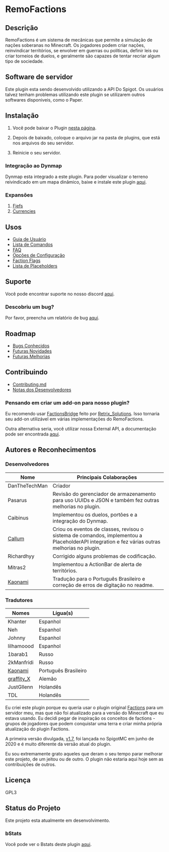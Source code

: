 # RemoFactions

## Descrição
RemoFactions  é um sistema de mecânicas que permite a simulação de nações soberanas no Minecraft. Os jogadores podem criar nações, reinvindicar territórios, se envolver em guerras ou políticas, definir leis ou criar torneios de duelos, e geralmente são capazes de tentar recriar algum tipo de sociedade.

## Software de servidor
Este plugin esta sendo desenvolvido utilizando a API Do Spigot. Os usuários talvez tenham problemas utilizando este plugin se utilizarem outros softwares disponiveis, como o Paper.

## Instalação
1) Você pode baixar o Plugin [nesta página](https://www.spigotmc.org/resources/medieval-factions-sovereign-nation-simulator.79941/updates).

2) Depois de baixado, coloque o arquivo jar na pasta de plugins, que está nos arquivos do seu servidor.

3) Reinicie o seu servidor.

### Integração ao Dynmap
Dynmap esta integrado a este plugin. Para poder visualizar o terreno reivindicado em um mapa dinâmico, baixe e instale este plugin [aqui](https://www.spigotmc.org/resources/dynmap.274/).

### Expansões
1) [Fiefs](https://github.com/dmccoystephenson/Fiefs)
2) [Currencies](https://github.com/dmccoystephenson/Currencies)

## Usos
- [Guia de Usuário](https://github.com/dmccoystephenson/RemoFactions/wiki/Guide)
- [Lista de Comandos](https://github.com/dmccoystephenson/RemoFactions/wiki/Commands)
- [FAQ](https://github.com/dmccoystephenson/RemoFactions/wiki/FAQ)
- [Opções de Configuração](https://github.com/dmccoystephenson/RemoFactions/wiki/Config-Options)
- [Faction Flags](https://github.com/dmccoystephenson/RemoFactions/wiki/Faction-Flags)
- [Lista de Placeholders](https://github.com/dmccoystephenson/RemoFactions/wiki/Placeholders)

## Suporte
Você pode encontrar suporte no nosso discord [aqui](https://discord.gg/xXtuAQ2).

### Descobriu um bug?
Por favor, preencha um relatório de bug [aqui](https://github.com/dmccoystephenson/RemoFactions/issues?q=is%3Aissue+is%3Aopen+label%3Abug).

## Roadmap
- [Bugs Conhecidos](https://github.com/dmccoystephenson/RemoFactions/issues?q=is%3Aopen+is%3Aissue+label%3Abug)
- [Futuras Novidades](https://github.com/dmccoystephenson/RemoFactions/issues?q=is%3Aopen+is%3Aissue+label%3AEpic)
- [Futuras Melhorias](https://github.com/dmccoystephenson/RemoFactions/issues?q=is%3Aopen+is%3Aissue+label%3Aimprovement)

## Contribuindo
- [Contributing.md](https://github.com/dmccoystephenson/RemoFactions/blob/master/CONTRIBUTING.md)
- [Notas dos Desenvolvedores](https://github.com/dmccoystephenson/RemoFactions/wiki/Developer-Notes)

### Pensando em criar um add-on para nosso plugin?
Eu recomendo usar [FactionsBridge](https://www.spigotmc.org/resources/factionsbridge.89716/) feito por [Retrix_Solutions](https://www.spigotmc.org/resources/authors/retrix_solutions.491191/). Isso tornaria seu add-on utilizável em várias implementações do RemoFactions.

Outra alternativa seria, você utilizar nossa External API, a documentação pode ser encontrada [aqui](https://github.com/dmccoystephenson/RemoFactions/wiki/External-API-Documentation).

## Autores e Reconhecimentos
### Desenvolvedores
| Nome                                                                          | Principais Colaborações                                                                                                                       |
|-------------------------------------------------------------------------------|-----------------------------------------------------------------------------------------------------------------------------------------------|
| DanTheTechMan                                                                 | Criador                                                                                                                                       |
| Pasarus                                                                       | Revisão do gerenciador de armazenamento para uso UUIDs e JSON e também fez outras melhorias no plugin.                                        |
| Caibinus                                                                      | Implementou os duelos, portões e a integração do Dynmap.                                                                                      |
| [Callum](https://www.spigotmc.org/resources/authors/retrix_solutions.491191/) | Criou os eventos de classes, revisou o sistema de comandos, implementou a PlaceholderAPI integration e fez várias outras melhorias no plugin. |
| Richardhyy                                                                    | Corrigido alguns problemas de codificação.                                                                                                    |
| Mitras2                                                                       | Implementou a ActionBar de alerta de territórios.                                                                                             |
| [Kaonami](https://github.com/Daniels7k)                                       | Tradução para o Português Brasileiro e correção de erros de digitação no readme.                                                              |

### Tradutores
| Nomes                                                            | Lígua(s)             |
|------------------------------------------------------------------|----------------------|
| Khanter                                                          | Espanhol             |
| Neh                                                              | Espanhol             |
| Johnny                                                           | Espanhol             |
| lilhamoood                                                       | Espanhol             |
| 1barab1                                                          | Russo                |
| 2kManfridi                                                       | Russo                |
| [Kaonami](https://github.com/Daniels7k)                          | Português Brasileiro |
| [graffity_X](https://www.spigotmc.org/members/kicker765.946561/) | Alemão               |
| JustGllenn                                                       | Holandês             |
| TDL                                                              | Holandês             |

Eu criei este plugin porque eu queria usar o plugin original [Factions](https://www.spigotmc.org/resources/factions.1900/) para um servidor meu, mas que não foi atualizado para a versão do Minecraft que eu estava usando. Eu decidi pegar de inspiração os conceitos de factions - grupos de jogadores que podem conquistar uma terra e criar minha própria atualização do plugin Factions.

A primeira versão divulgada, [v1.7](https://github.com/dmccoystephenson/RemoFactions/releases/tag/v1.7), foi lançada no SpigotMC em junho de 2020 e é muito diferente da versão atual do plugin.

Eu sou extremamente grato aqueles que deram o seu tempo parar melhorar este projeto, de um jeitou ou de outro. O plugin não estaria aqui hoje sem as contribuições de outros.

## Licença
GPL3

## Status do Projeto
Este projeto esta atualmente em desenvolvimento.

### bStats
Você pode ver o Bstats deste plugin [aqui](https://bstats.org/plugin/bukkit/RemoFactions/8929).
